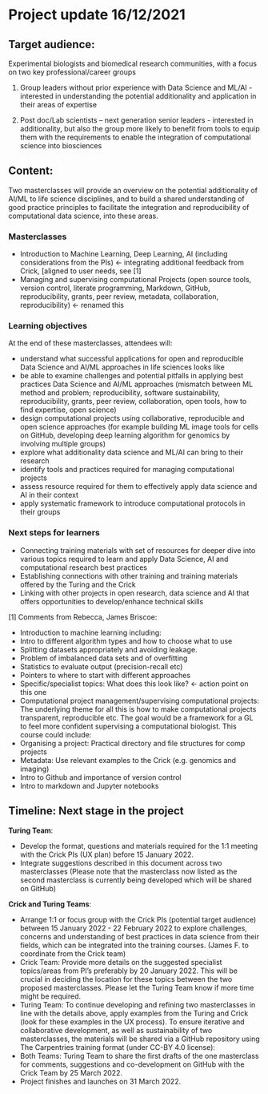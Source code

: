 # Project update 16/12/2021

## Target audience: 

Experimental biologists and biomedical research communities, with a focus on two key professional/career groups

1.  Group leaders without prior experience with Data Science and ML/AI - interested in understanding the potential additionality and application in their areas of expertise
    
2.  Post doc/Lab scientists – next generation senior leaders - interested in additionality, but also the group more likely to benefit from tools to equip them with the requirements to enable the integration of computational science into biosciences
    
## Content: 

Two masterclasses will provide an overview on the potential additionality of AI/ML to life science disciplines, and to build a shared understanding of good practice principles to facilitate the integration and reproducibility of computational data science, into these areas.

### Masterclasses

-   Introduction to Machine Learning, Deep Learning, AI (including considerations from the PIs) ← integrating additional feedback from Crick, [aligned to user needs, see [1]
-   Managing and supervising  computational Projects (open source tools, version control, literate programming, Markdown, GitHub, reproducibility, grants, peer review, metadata, collaboration, reproducibility) ← renamed this 
    

### Learning objectives

At the end of these masterclasses, attendees will:

-   understand what successful applications for open and reproducible Data Science and AI/ML approaches in life sciences looks like
-   be able to examine challenges and potential pitfalls in applying best practices Data Science and AI/ML approaches (mismatch between ML method and problem; reproducibility, software sustainability, reproducibility, grants, peer review, collaboration, open tools, how to find expertise, open science)
-   design computational projects using collaborative, reproducible and open science approaches (for example building ML image tools for cells on GitHub, developing deep learning algorithm for genomics by involving multiple groups)
-   explore what additionality data science and ML/AI can bring to their research
-   identify tools and practices required for managing computational projects
-   assess resource required for them to effectively apply data science and AI in their context
-   apply systematic framework to introduce computational protocols in their groups
    

### Next steps for learners

-   Connecting training materials with set of resources for deeper dive into various topics required to learn and apply Data Science, AI and computational research best practices
-   Establishing connections with other training and training materials offered by the Turing and the Crick
-   Linking with other projects in open research, data science and AI that offers opportunities to develop/enhance technical skills
    

[1] Comments from Rebecca, James Briscoe: 

-   Introduction to machine learning including: 
-   Intro to different algorithm types and how to choose what to use
-   Splitting datasets appropriately and avoiding leakage. 
-   Problem of imbalanced data sets and of overfitting
-   Statistics to evaluate output (precision-recall etc)
-   Pointers to where to start with different approaches
-   Specific/specialist topics: What does this look like? ← action point on this one
-   Computational project management/supervising computational projects: The underlying theme for all this is how to make computational projects transparent, reproducible etc. The goal would be a framework for a GL to feel more confident supervising a computational biologist. This course could include: 
-   Organising a project: Practical directory and file structures for comp projects
-   Metadata: Use relevant examples to the Crick (e.g. genomics and imaging)
-   Intro to Github and importance of version control
-   Intro to markdown and Jupyter notebooks

Timeline: Next stage in the project
-----------------------------------

**Turing Team**: 
- Develop the format, questions and materials required for the 1:1 meeting with the Crick PIs (UX plan) before 15 January 2022. 
- Integrate suggestions described in this document across two masterclasses (Please note that the masterclass now listed as the second masterclass is currently being developed which will be shared on GitHub)

**Crick and Turing Teams**: 
- Arrange 1:1 or focus group with the Crick PIs (potential target audience)  between 15 January 2022 - 22 February 2022 to explore challenges, concerns and understanding of best practices in data science from their fields, which can be integrated into the training courses. (James F. to coordinate from the Crick team)
- Crick Team:  Provide more details on the suggested specialist topics/areas from PI’s preferably by 20 January 2022. This will be crucial in deciding the location for these topics between the two proposed masterclasses. Please let the Turing Team know if more time might be required.
- Turing Team: To continue developing and refining two masterclasses in line with the details above, apply examples from the Turing and Crick (look for these examples in the UX process). To ensure iterative and collaborative development, as well as sustainability of two masterclasses, the materials will be shared via a GitHub repository using The Carpentries training format (under CC-BY 4.0 license):
- Both Teams: Turing Team to share the first drafts of the one masterclass for comments, suggestions and co-development on GitHub with the Crick Team by 25 March 2022.
- Project finishes and launches on 31 March 2022.
